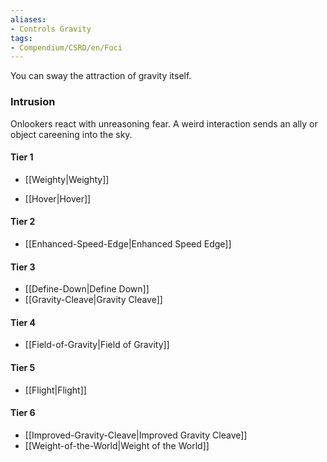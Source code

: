 ```yaml
---  
aliases:  
- Controls Gravity  
tags:  
- Compendium/CSRD/en/Foci  
---
```

  
You can sway the attraction of gravity itself.  
 ### Intrusion  
Onlookers react with unreasoning fear. A weird interaction sends an ally or object careening into the sky.
  
#### Tier 1  
  - [[Weighty|Weighty]]  
* [[Hover|Hover]]  
#### Tier 2  
  
* [[Enhanced-Speed-Edge|Enhanced Speed Edge]]  
#### Tier 3  
  
  - [[Define-Down|Define Down]]  
  - [[Gravity-Cleave|Gravity Cleave]]  
#### Tier 4  
  
* [[Field-of-Gravity|Field of Gravity]]  
#### Tier 5  
  
* [[Flight|Flight]]  
#### Tier 6  
  
  - [[Improved-Gravity-Cleave|Improved Gravity Cleave]]  
  - [[Weight-of-the-World|Weight of the World]]  
